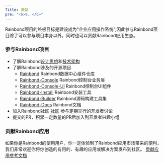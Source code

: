 ```yaml
---
Title: 贡献
pre: "<b>9. </b>"
---
```


Rainbond项目的终极目标是建设成为"企业应用操作系统",因此参与Rainbond项目除了可以参与项目本身以外，同时也可以贡献Rainbond应用生态。

### 参与Rainbond项目

* 了解Rainbond[设计思想](/docs/architecture/design-concept/)和[技术架构](/docs/architecture/architecture/)
* 了解Rainbond涉及的开源项目
   * [Rainbond](https://github.com/goodrain/rainbond) Rainbond数据中心组件仓库
   * [Rainbond-Console](https://github.com/goodrain/rainbond-console) Rainbond控制台业务层
   * [Rainbond-Console-UI](https://github.com/goodrain/rainbond-ui) Rainbond控制台UI组件
   * [Rainbond-Install](https://github.com/goodrain/rainbond-ansible) Rainbond安装工具
   * [Rainbond-Builder](https://github.com/goodrain/builder) Rainbond源码构建工具集
   * [Rainbond-Docs](https://github.com/goodrain/rainbond-docs) Rainbond文档
* 加入Rainbond社区 [社区](https://t.goodrain.com) 参与定期举行的开发者讨论
* 提交的PR，积累一定数量的PR后加入到开发者兴趣小组

### 贡献Rainbond应用

如果你是Rainbond的使用用户，你一定体验到了Rainbond应用市场带来的便利，我们非常欢迎你将你创造的有用的、有趣的应用或解决方案发布到社区。
[贡献应用参考文档](http://t.goodrain.com/t/rainbond/486)
